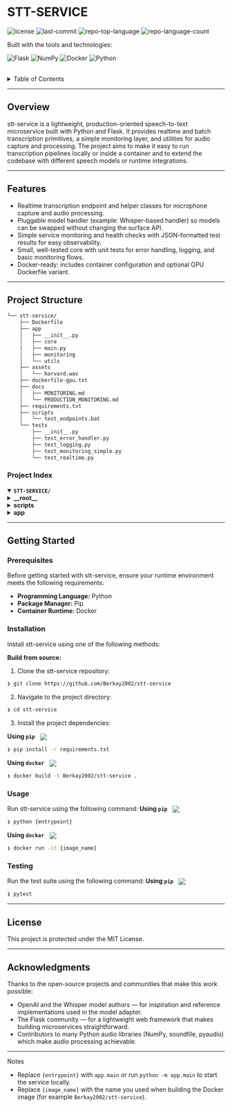 <div>
<h1>STT-SERVICE</h1>
<p>
	<img src="https://img.shields.io/github/license/Berkay2002/stt-service?style=flat-square&logo=opensourceinitiative&logoColor=white&color=0080ff" alt="license">
	<img src="https://img.shields.io/github/last-commit/Berkay2002/stt-service?style=flat-square&logo=git&logoColor=white&color=0080ff" alt="last-commit">
	<img src="https://img.shields.io/github/languages/top/Berkay2002/stt-service?style=flat-square&color=0080ff" alt="repo-top-language">
	<img src="https://img.shields.io/github/languages/count/Berkay2002/stt-service?style=flat-square&color=0080ff" alt="repo-language-count">
</p>
<p>Built with the tools and technologies:</p>
<p>
	<img src="https://img.shields.io/badge/Flask-000000.svg?style=flat-square&logo=Flask&logoColor=white" alt="Flask">
	<img src="https://img.shields.io/badge/NumPy-013243.svg?style=flat-square&logo=NumPy&logoColor=white" alt="NumPy">
	<img src="https://img.shields.io/badge/Docker-2496ED.svg?style=flat-square&logo=Docker&logoColor=white" alt="Docker">
	<img src="https://img.shields.io/badge/Python-3776AB.svg?style=flat-square&logo=Python&logoColor=white" alt="Python">
</p>
</div>
<br clear="right">

<details><summary>Table of Contents</summary>

- [ Overview](#-overview)
- [ Features](#-features)
- [ Project Structure](#-project-structure)
  - [ Project Index](#-project-index)
- [ Getting Started](#-getting-started)
  - [ Prerequisites](#-prerequisites)
  - [ Installation](#-installation)
  - [ Usage](#-usage)
  - [ Testing](#-testing)
- [ License](#-license)
- [ Acknowledgments](#-acknowledgments)

</details>
<hr>

##  Overview

stt-service is a lightweight, production-oriented speech-to-text microservice built with Python and Flask. It provides realtime and batch transcription primitives, a simple monitoring layer, and utilities for audio capture and processing. The project aims to make it easy to run transcription pipelines locally or inside a container and to extend the codebase with different speech models or runtime integrations.

---

##  Features

- Realtime transcription endpoint and helper classes for microphone capture and audio processing.
- Pluggable model handler (example: Whisper-based handler) so models can be swapped without changing the surface API.
- Simple service monitoring and health checks with JSON-formatted test results for easy observability.
- Small, well-tested core with unit tests for error handling, logging, and basic monitoring flows.
- Docker-ready: includes container configuration and optional GPU Dockerfile variant.

---

##  Project Structure

```sh
└── stt-service/
    ├── Dockerfile
    ├── app
    │   ├── __init__.py
    │   ├── core
    │   ├── main.py
    │   ├── monitoring
    │   └── utils
    ├── assets
    │   └── harvard.wav
    ├── dockerfile-gpu.txt
    ├── docs
    │   ├── MONITORING.md
    │   └── PRODUCTION_MONITORING.md
    ├── requirements.txt
    ├── scripts
    │   └── test_endpoints.bat
    └── tests
        ├── __init__.py
        ├── test_error_handler.py
        ├── test_logging.py
        ├── test_monitoring_simple.py
        └── test_realtime.py
```


###  Project Index
<details open>
	<summary><b><code>STT-SERVICE/</code></b></summary>
	<details> <!-- __root__ Submodule -->
		<summary><b>__root__</b></summary>
		<blockquote>
			<table>
			<tr>
				<td><b><a href='https://github.com/Berkay2002/stt-service/blob/master/requirements.txt'>requirements.txt</a></b></td>
				<td><code>Python package dependencies for running stt-service (see `requirements.txt`).</code></td>
			</tr>
			<tr>
				<td><b><a href='https://github.com/Berkay2002/stt-service/blob/master/dockerfile-gpu.txt'>dockerfile-gpu.txt</a></b></td>
				<td><code>Optional GPU-enabled Dockerfile snippet for building with CUDA / GPU support.</code></td>
			</tr>
			<tr>
				<td><b><a href='https://github.com/Berkay2002/stt-service/blob/master/Dockerfile'>Dockerfile</a></b></td>
				<td><code>Production-ready container build for the microservice.</code></td>
			</tr>
			</table>
		</blockquote>
	</details>
	<details> <!-- scripts Submodule -->
		<summary><b>scripts</b></summary>
		<blockquote>
			<table>
			<tr>
				<td><b><a href='https://github.com/Berkay2002/stt-service/blob/master/scripts/test_endpoints.bat'>test_endpoints.bat</a></b></td>
				<td><code>Windows batch script to exercise HTTP endpoints for quick local testing.</code></td>
			</tr>
			</table>
		</blockquote>
	</details>
	<details> <!-- app Submodule -->
		<summary><b>app</b></summary>
		<blockquote>
			<table>
			<tr>
				<td><b><a href='https://github.com/Berkay2002/stt-service/blob/master/app/main.py'>main.py</a></b></td>
				<td><code>Flask application entrypoint and CLI for running the service.</code></td>
			</tr>
			</table>
			<details>
				<summary><b>core</b></summary>
				<blockquote>
					<table>
					<tr>
						<td><b><a href='https://github.com/Berkay2002/stt-service/blob/master/app/core/whisper_handler.py'>whisper_handler.py</a></b></td>
						<td><code>Model adapter that wraps Whisper (or compatible) transcription models.</code></td>
					</tr>
					<tr>
						<td><b><a href='https://github.com/Berkay2002/stt-service/blob/master/app/core/realtime_transcription.py'>realtime_transcription.py</a></b></td>
						<td><code>Implements realtime transcription flow and request handling utilities.</code></td>
					</tr>
					<tr>
						<td><b><a href='https://github.com/Berkay2002/stt-service/blob/master/app/core/microphone_capture.py'>microphone_capture.py</a></b></td>
						<td><code>Helpers for capturing audio from a microphone or system input device.</code></td>
					</tr>
					<tr>
						<td><b><a href='https://github.com/Berkay2002/stt-service/blob/master/app/core/audio_processor.py'>audio_processor.py</a></b></td>
						<td><code>Audio preprocessing utilities (resampling, chunking, normalization).</code></td>
					</tr>
					</table>
				</blockquote>
			</details>
			<details>
				<summary><b>monitoring</b></summary>
				<blockquote>
					<table>
					<tr>
						<td><b><a href='https://github.com/Berkay2002/stt-service/blob/master/app/monitoring/monitoring_service.py'>monitoring_service.py</a></b></td>
						<td><code>Provides monitoring endpoints and routines used by health checks and probes.</code></td>
					</tr>
					<tr>
						<td><b><a href='https://github.com/Berkay2002/stt-service/blob/master/app/monitoring/service_monitor.py'>service_monitor.py</a></b></td>
						<td><code>Background routines to collect service metrics and write JSON test outputs.</code></td>
					</tr>
					</table>
				</blockquote>
			</details>
			<details>
				<summary><b>utils</b></summary>
				<blockquote>
					<table>
					<tr>
						<td><b><a href='https://github.com/Berkay2002/stt-service/blob/master/app/utils/logger.py'>logger.py</a></b></td>
						<td><code>Logging configuration and helpers used throughout the service.</code></td>
					</tr>
					<tr>
						<td><b><a href='https://github.com/Berkay2002/stt-service/blob/master/app/utils/config.py'>config.py</a></b></td>
						<td><code>Configuration helpers (environment variables, default settings).</code></td>
					</tr>
					<tr>
						<td><b><a href='https://github.com/Berkay2002/stt-service/blob/master/app/utils/error_handler.py'>error_handler.py</a></b></td>
						<td><code>Centralized error handling utilities and testable helpers.</code></td>
					</tr>
					<tr>
						<td><b><a href='https://github.com/Berkay2002/stt-service/blob/master/app/utils/connection_manager.py'>connection_manager.py</a></b></td>
						<td><code>Network and dependency connection helpers (external model backends, telemetry sinks).</code></td>
					</tr>
					</table>
				</blockquote>
			</details>
		</blockquote>
	</details>
</details>

---
##  Getting Started

###  Prerequisites

Before getting started with stt-service, ensure your runtime environment meets the following requirements:

- **Programming Language:** Python
- **Package Manager:** Pip
- **Container Runtime:** Docker


###  Installation

Install stt-service using one of the following methods:

**Build from source:**

1. Clone the stt-service repository:
```sh
❯ git clone https://github.com/Berkay2002/stt-service
```

2. Navigate to the project directory:
```sh
❯ cd stt-service
```

3. Install the project dependencies:


**Using `pip`** &nbsp; [<img align="center" src="https://img.shields.io/badge/Pip-3776AB.svg?style={badge_style}&logo=pypi&logoColor=white" />](https://pypi.org/project/pip/)

```sh
❯ pip install -r requirements.txt
```


**Using `docker`** &nbsp; [<img align="center" src="https://img.shields.io/badge/Docker-2CA5E0.svg?style={badge_style}&logo=docker&logoColor=white" />](https://www.docker.com/)

```sh
❯ docker build -t Berkay2002/stt-service .
```




###  Usage
Run stt-service using the following command:
**Using `pip`** &nbsp; [<img align="center" src="https://img.shields.io/badge/Pip-3776AB.svg?style={badge_style}&logo=pypi&logoColor=white" />](https://pypi.org/project/pip/)

```sh
❯ python {entrypoint}
```


**Using `docker`** &nbsp; [<img align="center" src="https://img.shields.io/badge/Docker-2CA5E0.svg?style={badge_style}&logo=docker&logoColor=white" />](https://www.docker.com/)

```sh
❯ docker run -it {image_name}
```


###  Testing
Run the test suite using the following command:
**Using `pip`** &nbsp; [<img align="center" src="https://img.shields.io/badge/Pip-3776AB.svg?style={badge_style}&logo=pypi&logoColor=white" />](https://pypi.org/project/pip/)

```sh
❯ pytest
```

---

##  License

This project is protected under the MIT License.

---

##  Acknowledgments

Thanks to the open-source projects and communities that make this work possible:

- OpenAI and the Whisper model authors — for inspiration and reference implementations used in the model adapter.
- The Flask community — for a lightweight web framework that makes building microservices straightforward.
- Contributors to many Python audio libraries (NumPy, soundfile, pyaudio) which make audio processing achievable.

---

Notes

- Replace `{entrypoint}` with `app.main` or run `python -m app.main` to start the service locally.
- Replace `{image_name}` with the name you used when building the Docker image (for example `Berkay2002/stt-service`).